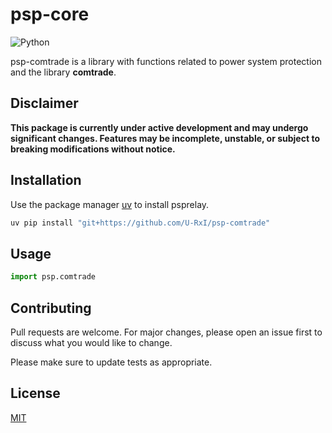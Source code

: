 # psp-core

![Python](https://img.shields.io/badge/python-3670A0?style=for-the-badge&logo=python&logoColor=ffdd54)

psp-comtrade is a library with functions related to power system protection and the library **comtrade**.


## Disclaimer
**This package is currently under active development and may undergo significant changes. Features may be incomplete, unstable, or subject to breaking modifications without notice.**

## Installation

Use the package manager [uv](https://docs.astral.sh/uv/) to install psprelay.

```bash
uv pip install "git+https://github.com/U-RxI/psp-comtrade"
```

## Usage

```python
import psp.comtrade
```

## Contributing

Pull requests are welcome. For major changes, please open an issue first
to discuss what you would like to change.

Please make sure to update tests as appropriate.

## License

[MIT](https://choosealicense.com/licenses/mit/)
